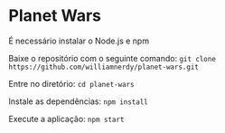 # Planet Wars

É necessário instalar o Node.js e npm

Baixe o repositório com o seguinte comando:
`git clone https://github.com/williamnerdy/planet-wars.git`

Entre no diretório:
`cd planet-wars`

Instale as dependências:
`npm install`

Execute a aplicação:
`npm start`
